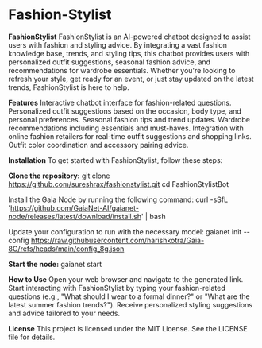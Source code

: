 # Fashion-Stylist
**FashionStylist**
FashionStylist is an AI-powered chatbot designed to assist users with fashion and styling advice. By integrating a vast fashion knowledge base, trends, and styling tips, this chatbot provides users with personalized outfit suggestions, seasonal fashion advice, and recommendations for wardrobe essentials. Whether you're looking to refresh your style, get ready for an event, or just stay updated on the latest trends, FashionStylist is here to help.

**Features**
Interactive chatbot interface for fashion-related questions.
Personalized outfit suggestions based on the occasion, body type, and personal preferences.
Seasonal fashion tips and trend updates.
Wardrobe recommendations including essentials and must-haves.
Integration with online fashion retailers for real-time outfit suggestions and shopping links.
Outfit color coordination and accessory pairing advice.

**Installation**
To get started with FashionStylist, follow these steps:

**Clone the repository:**
git clone https://github.com/sureshrax/fashionstylist.git
cd FashionStylistBot

Install the Gaia Node by running the following command:
curl -sSfL 'https://github.com/GaiaNet-AI/gaianet-node/releases/latest/download/install.sh' | bash

Update your configuration to run with the necessary model:
gaianet init --config https://raw.githubusercontent.com/harishkotra/Gaia-8G/refs/heads/main/config_8g.json

**Start the node:**
gaianet start

**How to Use**
Open your web browser and navigate to the generated link.
Start interacting with FashionStylist by typing your fashion-related questions (e.g., "What should I wear to a formal dinner?" or "What are the latest summer fashion trends?").
Receive personalized styling suggestions and advice tailored to your needs.

**License**
This project is licensed under the MIT License. See the LICENSE file for details.
